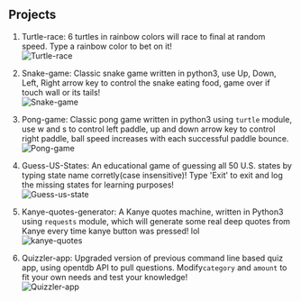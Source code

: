 ## Projects
1. Turtle-race: 6 turtles in rainbow colors will race to final at random speed. Type a rainbow color to bet on it!  
![Turtle-race](https://github.com/pserdarakin/PythonArcade-Collection/tree/main/Turtle%20Race)  

2. Snake-game: Classic snake game written in python3, use Up, Down, Left, Right arrow key to control the snake eating food, game over if touch wall or its tails!  
![Snake-game](https://github.com/pserdarakin/PythonArcade-Collection/tree/main/Snake)  

3. Pong-game: Classic pong game written in python3 using `turtle` module, use w and s to control left paddle, up and down arrow key to control right paddle, ball speed increases with each successful paddle bounce.  
![Pong-game](https://github.com/pserdarakin/PythonArcade-Collection/tree/main/Pong)

4. Guess-US-States: An educational game of guessing all 50 U.S. states by typing state name corretly(case insensitive)!  Type 'Exit' to exit and log the missing states for learning purposes!  
![Guess-us-state](https://github.com/pserdarakin/PythonArcade-Collection/tree/main/US%20States%20Map%20Quiz)

5. Kanye-quotes-generator: A Kanye quotes machine, written in Python3 using `requests` module, which will generate some real deep quotes from Kanye every time kanye button was pressed! lol  
![kanye-quotes](https://github.com/pserdarakin/PythonArcade-Collection/tree/main/Kanye%20Quotes)  

6. Quizzler-app: Upgraded version of previous command line based quiz app, using opentdb API to pull questions. Modify`category` and `amount` to fit your own needs and test your knowledge!  
![Quizzler-app](https://github.com/pserdarakin/PythonArcade-Collection/tree/main/Quizzler) 
